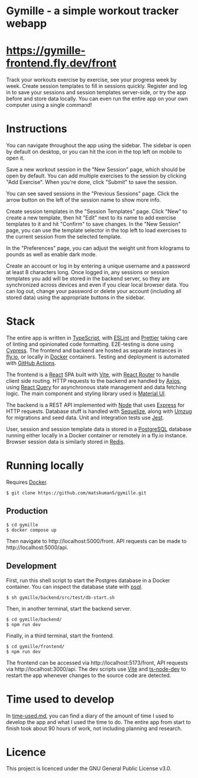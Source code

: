 # Gymille - a simple workout tracker webapp
# https://gymille-frontend.fly.dev/front

Track your workouts exercise by exercise, see your progress week by week. Create session templates to fill in sessions quickly. Register and log in to save your sessions and session templates server-side, or try the app before and store data locally. You can even run the entire app on your own computer using a single command!

# Instructions

You can navigate throughout the app using the sidebar. The sidebar is open by default on desktop, or you can hit the icon in the top left on mobile to open it.

Save a new workout session in the "New Session" page, which should be open by default. You can add multiple exercises to the session by clicking "Add Exercise". When you're done, click "Submit" to save the session.

You can see saved sessions in the "Previous Sessions" page. Click the arrow button on the left of the session name to show more info.

Create session templates in the "Session Templates" page. Click "New" to create a new template, then hit "Edit" next to its name to add exercise templates to it and hit "Confirm" to save changes. In the "New Session" page, you can use the template selector in the top left to load exercises to the current session from the selected template.

In the "Preferences" page, you can adjust the weight unit from kilograms to pounds as well as enable dark mode.

Create an account or log in by entering a unique username and a password at least 8 characters long. Once logged in, any sessions or session templates you add will be stored in the backend server, so they are synchronized across devices and even if you clear local browser data. You can log out, change your password or delete your account (including all stored data) using the appropriate buttons in the sidebar.

# Stack

The entire app is written in [TypeScript](https://www.typescriptlang.org/), with [ESLint](https://eslint.org/) and [Prettier](https://prettier.io/) taking care of linting and opinionated code formatting. E2E-testing is done using [Cypress](https://www.cypress.io/). The frontend and backend are hosted as separate instances in [fly.io](https://fly.io/), or locally in [Docker](https://www.docker.com/) containers. Testing and deployment is automated with [GitHub Actions](https://github.com/features/actions).

The frontend is a [React](https://react.dev/) SPA built with [Vite](https://vitejs.dev/), with [React Router](https://reactrouter.com/en/main) to handle client side routing. HTTP requests to the backend are handled by [Axios](https://axios-http.com/), using [React Query](https://tanstack.com/query/latest/) for asynchronous state management and data fetching logic. The main component and styling library used is [Material UI](https://mui.com/).

The backend is a REST API implemented with [Node](https://nodejs.org/en) that uses [Express](https://expressjs.com/) for HTTP requests. Database stuff is handled with [Sequelize](https://sequelize.org/), along with [Umzug](https://github.com/sequelize/umzug) for migrations and seed data. Unit and integration tests use [Jest](https://jestjs.io/).

User, session and session template data is stored in a [PostgreSQL](https://www.postgresql.org/) database running either locally in a Docker container or remotely in a fly.io instance. Browser session data is similarly stored in [Redis](https://redis.io/).

# Running locally

Requires [Docker](https://www.docker.com/).

```
$ git clone https://github.com/matskuman5/gymille.git
```

## Production

```
$ cd gymille
$ docker compose up
```

Then navigate to http://localhost:5000/front. API requests can be made to http://localhost:5000/api.

## Development

First, run this shell script to start the Postgres database in a Docker container. You can inspect the database state with [psql](https://www.postgresql.org/docs/current/app-psql.html).

```
$ sh gymille/backend/src/test/db-start.sh
```

Then, in another terminal, start the backend server.

```
$ cd gymille/backend/
$ npm run dev
```

Finally, in a third terminal, start the frontend.

```
$ cd gymille/frontend/
$ npm run dev
```

The frontend can be accessed via http://localhost:5173/front, API requests via http://localhost:3000/api. The dev scripts use [Vite](https://vitejs.dev/) and [ts-node-dev](https://www.npmjs.com/package/ts-node-dev) to restart the app whenever changes to the source code are detected.

# Time used to develop

In [time-used.md](time-used.md), you can find a diary of the amount of time I used to develop the app and what I used the time to do. The entire app from start to finish took about 90 hours of work, not including planning and research.

# Licence

This project is licenced under the GNU General Public License v3.0.
